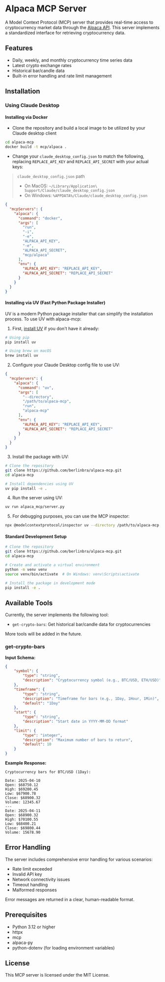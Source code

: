 # Alpaca MCP Server

A Model Context Protocol (MCP) server that provides real-time access to cryptocurrency market data through the [Alpaca API](https://docs.alpaca.markets/). This server implements a standardized interface for retrieving cryptocurrency data.

## Features

- Daily, weekly, and monthly cryptocurrency time series data
- Latest crypto exchange rates
- Historical bar/candle data
- Built-in error handling and rate limit management

## Installation

### Using Claude Desktop

#### Installing via Docker

- Clone the repository and build a local image to be utilized by your Claude desktop client

```sh
cd alpaca-mcp
docker build -t mcp/alpaca .
```

- Change your `claude_desktop_config.json` to match the following, replacing `REPLACE_API_KEY` and `REPLACE_API_SECRET` with your actual keys:

 > `claude_desktop_config.json` path
 >
 > - On MacOS: `~/Library/Application\ Support/Claude/claude_desktop_config.json`
 > - On Windows: `%APPDATA%/Claude/claude_desktop_config.json`

```json
{
  "mcpServers": {
    "alpaca": {
      "command": "docker",
      "args": [
        "run",
        "-i",
        "-e",
        "ALPACA_API_KEY",
        "-e",
        "ALPACA_API_SECRET",
        "mcp/alpaca"
      ],
      "env": {
        "ALPACA_API_KEY": "REPLACE_API_KEY",
        "ALPACA_API_SECRET": "REPLACE_API_SECRET"
      }
    }
  }
}
```

#### Installing via UV (Fast Python Package Installer)

UV is a modern Python package installer that can simplify the installation process. To use UV with alpaca-mcp:

1. First, [install UV](https://github.com/astral-sh/uv) if you don't have it already:

```sh
# Using pip
pip install uv

# Using brew on macOS
brew install uv
```

2. Configure your Claude Desktop config file to use UV:

```json
{
  "mcpServers": {
    "alpaca": {
      "command": "uv",
      "args": [
        "--directory",
        "/path/to/alpaca-mcp",
        "run",
        "alpaca-mcp"
      ],
      "env": {
        "ALPACA_API_KEY": "REPLACE_API_KEY",
        "ALPACA_API_SECRET": "REPLACE_API_SECRET"
      }
    }
  }
}
```

3. Install the package with UV:

```sh
# Clone the repository
git clone https://github.com/berlinbra/alpaca-mcp.git
cd alpaca-mcp

# Install dependencies using UV
uv pip install -e .
```

4. Run the server using UV:

```sh
uv run alpaca_mcp/server.py
```

5. For debugging purposes, you can use the MCP inspector:

```sh
npx @modelcontextprotocol/inspector uv --directory /path/to/alpaca-mcp run src/alpaca_mcp/server.py
```

#### Standard Development Setup

```bash
# Clone the repository
git clone https://github.com/berlinbra/alpaca-mcp.git
cd alpaca-mcp

# Create and activate a virtual environment
python -m venv venv
source venv/bin/activate  # On Windows: venv\Scripts\activate

# Install the package in development mode
pip install -e .
```

## Available Tools

Currently, the server implements the following tool:

- `get-crypto-bars`: Get historical bar/candle data for cryptocurrencies

More tools will be added in the future.

### get-crypto-bars

**Input Schema:**
```json
{
    "symbol": {
        "type": "string",
        "description": "Cryptocurrency symbol (e.g., BTC/USD, ETH/USD)"
    },
    "timeframe": {
        "type": "string",
        "description": "Timeframe for bars (e.g., 1Day, 1Hour, 1Min)",
        "default": "1Day"
    },
    "start": {
        "type": "string",
        "description": "Start date in YYYY-MM-DD format"
    },
    "limit": {
        "type": "integer",
        "description": "Maximum number of bars to return",
        "default": 10
    }
}
```

**Example Response:**
```
Cryptocurrency bars for BTC/USD (1Day):

Date: 2025-04-10
Open: $68750.12
High: $69200.45
Low: $67900.78
Close: $68900.32
Volume: 12345.67
---
Date: 2025-04-11
Open: $68900.32
High: $70100.55
Low: $68400.21
Close: $69800.44
Volume: 15678.90
```

## Error Handling

The server includes comprehensive error handling for various scenarios:

- Rate limit exceeded
- Invalid API key
- Network connectivity issues
- Timeout handling
- Malformed responses

Error messages are returned in a clear, human-readable format.

## Prerequisites

- Python 3.12 or higher
- httpx
- mcp
- alpaca-py
- python-dotenv (for loading environment variables)

## License
This MCP server is licensed under the MIT License.
